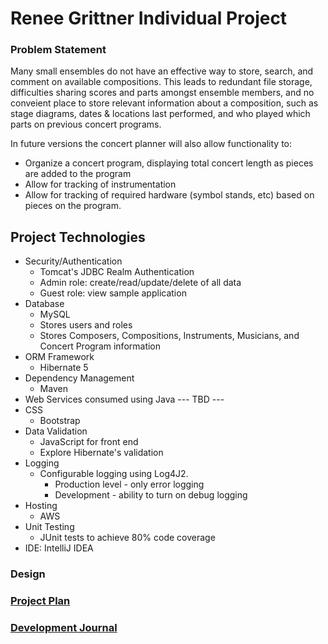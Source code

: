 # Renee Grittner Individual Project

### Problem Statement
Many small ensembles do not have an effective way to store, search, and comment on available compositions. 
This leads to redundant file storage, difficulties sharing scores and parts amongst ensemble members, and no conveient place
to store relevant information about a composition, such as stage diagrams, dates & locations last performed, and who played which parts on previous concert programs.

In future versions the concert planner will also allow functionality to:
* Organize a concert program, displaying total concert length as pieces are added to the program
* Allow for tracking of instrumentation 
* Allow for tracking of required hardware (symbol stands, etc) based on pieces on the program.

## Project Technologies

* Security/Authentication
    * Tomcat's JDBC Realm Authentication
    * Admin role: create/read/update/delete of all data
    * Guest role: view sample application
* Database
    * MySQL
    * Stores users and roles
    * Stores Composers, Compositions, Instruments, Musicians, and Concert Program information
* ORM Framework
    * Hibernate 5
* Dependency Management
    * Maven
* Web Services consumed using Java
    --- TBD ---
* CSS
    * Bootstrap
* Data Validation
    * JavaScript for front end
    * Explore Hibernate's validation
* Logging
    * Configurable logging using Log4J2.
        * Production level - only error logging
        * Development - ability to turn on debug logging
* Hosting
    * AWS
* Unit Testing
    * JUnit tests to achieve 80% code coverage
* IDE: IntelliJ IDEA

### Design

### [Project Plan](projectPlan.md)

### [Development Journal](timeLog.md)